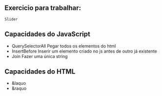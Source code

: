 ## Exercicio para trabalhar:
    Slider

## Capacidades do JavaScript
- QuerySelectorAll      Pegar todos os elementos do html
- InsertBefore          Inserir um elemento criado no js antes de outro já existente
- Join                  Fazer uma única string

## Capacidades do HTML
- &laquo
- &raquo
